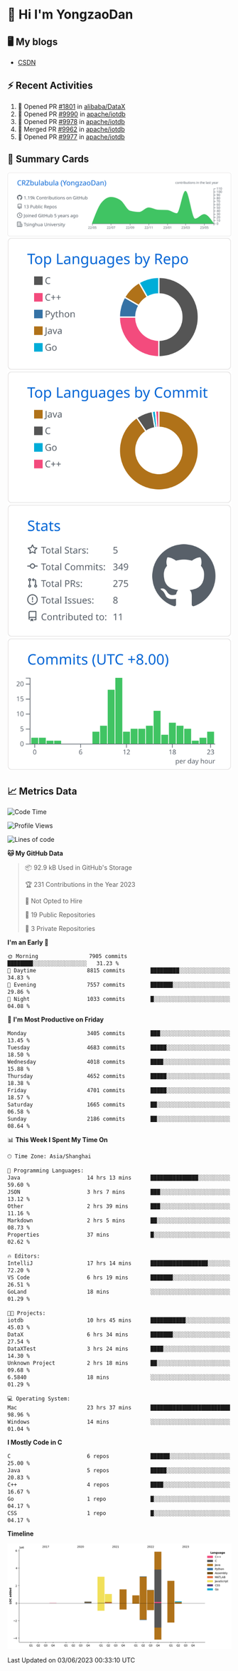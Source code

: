 # 👋 Hi I'm YongzaoDan

## 🖥 My blogs
  + [CSDN](https://blog.csdn.net/CRZbulabula?type=blog)

## ⚡ Recent Activities
<!--START_SECTION:activity-->
1. 💪 Opened PR [#1801](https://github.com/alibaba/DataX/pull/1801) in [alibaba/DataX](https://github.com/alibaba/DataX)
2. 💪 Opened PR [#9990](https://github.com/apache/iotdb/pull/9990) in [apache/iotdb](https://github.com/apache/iotdb)
3. 💪 Opened PR [#9978](https://github.com/apache/iotdb/pull/9978) in [apache/iotdb](https://github.com/apache/iotdb)
4. 🎉 Merged PR [#9962](https://github.com/apache/iotdb/pull/9962) in [apache/iotdb](https://github.com/apache/iotdb)
5. 💪 Opened PR [#9977](https://github.com/apache/iotdb/pull/9977) in [apache/iotdb](https://github.com/apache/iotdb)
<!--END_SECTION:activity-->

## 🎑 Summary Cards

[![](https://raw.githubusercontent.com/CRZbulabula/CRZbulabula/main/profile-summary-card-output/github/0-profile-details.svg)](https://github.com/vn7n24fzkq/github-profile-summary-cards)
[![](https://raw.githubusercontent.com/CRZbulabula/CRZbulabula/main/profile-summary-card-output/github/1-repos-per-language.svg)](https://github.com/vn7n24fzkq/github-profile-summary-cards) [![](https://raw.githubusercontent.com/CRZbulabula/CRZbulabula/main/profile-summary-card-output/github/2-most-commit-language.svg)](https://github.com/vn7n24fzkq/github-profile-summary-cards)
[![](https://raw.githubusercontent.com/CRZbulabula/CRZbulabula/main/profile-summary-card-output/github/3-stats.svg)](https://github.com/vn7n24fzkq/github-profile-summary-cards) [![](https://raw.githubusercontent.com/CRZbulabula/CRZbulabula/main/profile-summary-card-output/github/4-productive-time.svg)](https://github.com/vn7n24fzkq/github-profile-summary-cards)

## 📈 Metrics Data

<!--START_SECTION:waka-->
![Code Time](http://img.shields.io/badge/Code%20Time-180%20hrs%2054%20mins-blue)

![Profile Views](http://img.shields.io/badge/Profile%20Views-0-blue)

![Lines of code](https://img.shields.io/badge/From%20Hello%20World%20I%27ve%20Written-19.8%20million%20lines%20of%20code-blue)

**🐱 My GitHub Data** 

> 📦 92.9 kB Used in GitHub's Storage 
 > 
> 🏆 231 Contributions in the Year 2023
 > 
> 🚫 Not Opted to Hire
 > 
> 📜 19 Public Repositories 
 > 
> 🔑 3 Private Repositories 
 > 
**I'm an Early 🐤** 

```text
🌞 Morning                7905 commits        ████████░░░░░░░░░░░░░░░░░   31.23 % 
🌆 Daytime                8815 commits        █████████░░░░░░░░░░░░░░░░   34.83 % 
🌃 Evening                7557 commits        ███████░░░░░░░░░░░░░░░░░░   29.86 % 
🌙 Night                  1033 commits        █░░░░░░░░░░░░░░░░░░░░░░░░   04.08 % 
```
📅 **I'm Most Productive on Friday** 

```text
Monday                   3405 commits        ███░░░░░░░░░░░░░░░░░░░░░░   13.45 % 
Tuesday                  4683 commits        █████░░░░░░░░░░░░░░░░░░░░   18.50 % 
Wednesday                4018 commits        ████░░░░░░░░░░░░░░░░░░░░░   15.88 % 
Thursday                 4652 commits        █████░░░░░░░░░░░░░░░░░░░░   18.38 % 
Friday                   4701 commits        █████░░░░░░░░░░░░░░░░░░░░   18.57 % 
Saturday                 1665 commits        ██░░░░░░░░░░░░░░░░░░░░░░░   06.58 % 
Sunday                   2186 commits        ██░░░░░░░░░░░░░░░░░░░░░░░   08.64 % 
```


📊 **This Week I Spent My Time On** 

```text
🕑︎ Time Zone: Asia/Shanghai

💬 Programming Languages: 
Java                     14 hrs 13 mins      ███████████████░░░░░░░░░░   59.60 % 
JSON                     3 hrs 7 mins        ███░░░░░░░░░░░░░░░░░░░░░░   13.12 % 
Other                    2 hrs 39 mins       ███░░░░░░░░░░░░░░░░░░░░░░   11.16 % 
Markdown                 2 hrs 5 mins        ██░░░░░░░░░░░░░░░░░░░░░░░   08.73 % 
Properties               37 mins             █░░░░░░░░░░░░░░░░░░░░░░░░   02.62 % 

🔥 Editors: 
IntelliJ                 17 hrs 14 mins      ██████████████████░░░░░░░   72.20 % 
VS Code                  6 hrs 19 mins       ███████░░░░░░░░░░░░░░░░░░   26.51 % 
GoLand                   18 mins             ░░░░░░░░░░░░░░░░░░░░░░░░░   01.29 % 

🐱‍💻 Projects: 
iotdb                    10 hrs 45 mins      ███████████░░░░░░░░░░░░░░   45.03 % 
DataX                    6 hrs 34 mins       ███████░░░░░░░░░░░░░░░░░░   27.54 % 
DataXTest                3 hrs 24 mins       ████░░░░░░░░░░░░░░░░░░░░░   14.30 % 
Unknown Project          2 hrs 18 mins       ██░░░░░░░░░░░░░░░░░░░░░░░   09.68 % 
6.5840                   18 mins             ░░░░░░░░░░░░░░░░░░░░░░░░░   01.29 % 

💻 Operating System: 
Mac                      23 hrs 37 mins      █████████████████████████   98.96 % 
Windows                  14 mins             ░░░░░░░░░░░░░░░░░░░░░░░░░   01.04 % 
```

**I Mostly Code in C** 

```text
C                        6 repos             ██████░░░░░░░░░░░░░░░░░░░   25.00 % 
Java                     5 repos             █████░░░░░░░░░░░░░░░░░░░░   20.83 % 
C++                      4 repos             ████░░░░░░░░░░░░░░░░░░░░░   16.67 % 
Go                       1 repo              █░░░░░░░░░░░░░░░░░░░░░░░░   04.17 % 
CSS                      1 repo              █░░░░░░░░░░░░░░░░░░░░░░░░   04.17 % 
```



**Timeline**

![Lines of Code chart](https://raw.githubusercontent.com/CRZbulabula/CRZbulabula/main/assets/bar_graph.png)


 Last Updated on 03/06/2023 00:33:10 UTC
<!--END_SECTION:waka-->

